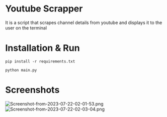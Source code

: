 # Youtube Scrapper
It is a script that scrapes channel details from youtube and displays it to the user on the terminal

# Installation & Run
`pip install -r requirements.txt`

`python main.py`

# Screenshots
![Screenshot-from-2023-07-22-02-01-53.png](https://i.postimg.cc/cLT8hnCC/Screenshot-from-2023-07-22-02-01-53.png)
![Screenshot-from-2023-07-22-02-03-04.png](https://i.postimg.cc/wT8Jjznq/Screenshot-from-2023-07-22-02-03-04.png)